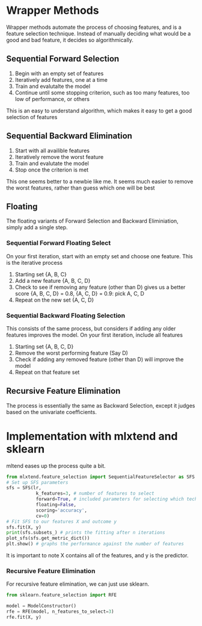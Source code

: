 # Wrapper Methods
Wrapper methods automate the process of choosing features, and is a feature selection technique. Instead of manually deciding what would be a good and bad feature, it decides so algorithmically. 
## Sequential Forward Selection
1. Begin with an empty set of features
2. Iteratively add features, one at a time
3. Train and evalutalte the model
4. Continue until some stopping criterion, such as too many features, too low of performance, or others

This is an easy to understand algorithm, which makes it easy to get a good selection of features

## Sequential Backward Elimination
1. Start with all availible features
2. Iteratively remove the worst feature
3. Train and evalutate the model
4. Stop once the criterion is met

This one seems better to a newbie like me. It seems much easier to remove the worst features, rather than guess which one will be best

## Floating
The floating variants of Forward Selection and Backward Eliminiation, simply add a single step. 
### Sequential Forward Floating Select
On your first iteration, start with an empty set and choose one feature. This is the iterative process
1. Starting set {A, B, C}
2. Add a new feature {A, B, C, D}
3. Check to see if removing any feature (other than D) gives us a better score {A, B, C, D} = 0.8, {A, C, D} = 0.9: pick A, C, D
4. Repeat on the new set {A, C, D}
### Sequential Backward Floating Selection
This consists of the same process, but considers if adding any older features improves the model.
On your first iteration, include all features
1. Starting set {A, B, C, D}
2. Remove the worst performing feature (Say D)
3. Check if adding any removed feature (other than D) will improve the model
4. Repeat on that feature set

## Recursive Feature Elimination
The process is essentially the same as Backward Selection, except it judges based on the univariate coefficients. 

# Implementation with mlxtend and sklearn
mltend eases up the process quite a bit.
```Python
from mlxtend.feature_selection import SequentialFeatureSelector as SFS
# Set up SFS parameters
sfs = SFS(lr,
           k_features=3, # number of features to select
           forward=True, # included parameters for selecting which technique
           floating=False,
           scoring='accuracy',
           cv=0)
# Fit SFS to our features X and outcome y   
sfs.fit(X, y)
print(sfs.subsets_) # prints the fitting after n iterations
plot_sfs(sfs.get_metric_dict())
plt.show() # graphs the performance against the number of features
```
It is important to note X contains all of the features, and y is the predictor. 
### Recursive Feature Elimination
For recursive feature elimination, we can just use sklearn.
```Python
from sklearn.feature_selection import RFE

model = ModelConstructor()
rfe = RFE(model, n_features_to_select=3)
rfe.fit(X, y)
```


